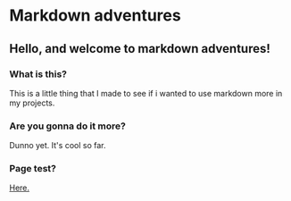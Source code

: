 # Markdown adventures
## Hello, and welcome to markdown adventures!
### What is this?
This is a little thing that I made to see if i wanted to use markdown more in my projects.
### Are you gonna do it more?
Dunno yet. It's cool so far.
### Page test?
[Here.](page1.md)
